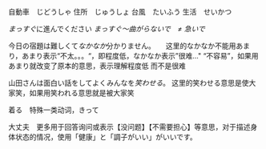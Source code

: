 自動車　じどうしゃ
住所　じゅうしょ
台風　たいふう
生活　せいかつ

*まっすぐ*に進んでください     *まっすぐ～曲がらないで　≠  急いで*

今日の宿題は難しくて*なかなか*分かりません。　　这里的なかなか不能用あまり，あまり表示“不太。。。“，即程度低，なかなか表示”很难..." “不容易”，如果用あまり就改变了原本的意思，表示理解程度低 而不是很难

山田さんは面白い話をしてよくみんなを*笑わせる*。  这里的笑わせる意思是使大家笑，如果用笑われる意思就是被大家笑

着る　特殊一类动词，きって

大丈夫　更多用于回答询问或表示【没问题】【不需要担心】等意思，对于描述身体状态的情况，使用「健康」と「調子がいい」がいいです。